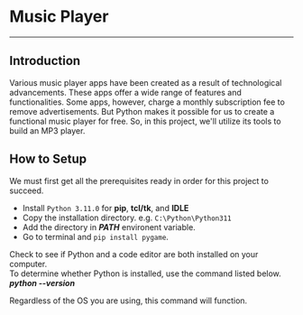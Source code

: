 # Music Player
--------------

## Introduction

Various music player apps have been created as a result of technological advancements. 
These apps offer a wide range of features and functionalities. 
Some apps, however, charge a monthly subscription fee to remove advertisements.
But Python makes it possible for us to create a functional music player for free.
So, in this project, we'll utilize its tools to build an MP3 player.

## How to Setup
We must first get all the prerequisites ready in order for this project to succeed.

  * Install `Python 3.11.0` for **pip**,  **tcl/tk**, and **IDLE** <br />
  * Copy the installation directory. e.g. `C:\Python\Python311` <br />
  * Add the directory in ***PATH*** environent variable. <br />
  * Go to terminal and `pip install pygame`.
  
Check to see if Python and a code editor are both installed on your computer. <br />
To determine whether Python is installed, use the command listed below.  <br />
***python --version***

Regardless of the OS you are using, this command will function.
